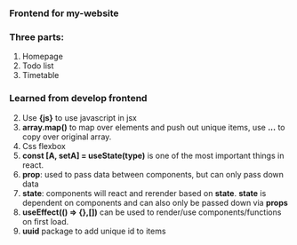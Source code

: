 ### Frontend for my-website

### Three parts:
1. Homepage
2. Todo list
3. Timetable

### Learned from develop frontend 

2. Use **{js}** to use javascript in jsx
3. **array.map()** to map over elements and push out unique items, use **...** to copy over original array.
4. Css flexbox 
6. **const [A, setA] = useState(type)** is one of the most important things in react.
7.  **prop**: used to pass data between components, but can only pass down data
2. **state**: components will react and rerender based on **state**. **state** is dependent on components and can also only be passed down via **props**
6. **useEffect(() => {},[])** can be used to render/use components/functions on first load.
7. **uuid** package to add unique id to items